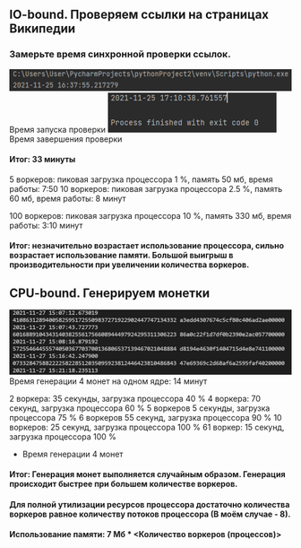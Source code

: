 ## IO-bound. Проверяем ссылки на страницах Википедии

### Замерьте время синхронной проверки ссылок.

![](images/start_io.PNG)
Время запуска проверки
![](images/end_io.PNG)
Время завершения проверки

#### Итог: 33 минуты

5 воркеров: пиковая загрузка процессора 1 %, память 50 мб, время работы: 7:50 10 воркеров: пиковая загрузка процессора
2.5 %, память 60 мб, время работы: 8 минут

100 воркеров: пиковая загрузка процессора 10 %, память 330 мб, время работы: 3:10 минут

#### Итог: незначительно возрастает использование процессора, сильно возрастает использование памяти. Большой выигрыш в производительности при увеличении количества воркеров.

## CPU-bound. Генерируем монетки

![](images/time_cpu.png)
Время генерации 4 монет на одном ядре: 14 минут

2 воркера: 35 секунды, загрузка процессора 40 % 4 воркера: 70 секунд, загрузка процессора 60 % 5 воркеров 5 секунды,
загрузка процессора 75 % 6 воркеров 55 секунд, загрузка процессора 90 % 10 воркеров: 25 секунд, загрузка процессора 100
% 61 воркер: 15 секунд, загрузка процессора 100 %

* Время генерации 4 монет

#### Итог: Генерация монет выполняется случайным образом. Генерация происходит быстрее при большем количестве воркеров.

#### Для полной утилизации ресурсов процессора достаточно количества воркеров равное количеству потоков процессора (В моём случае - 8).

#### Использование памяти: 7 Мб * <Количество воркеров (процессов)>